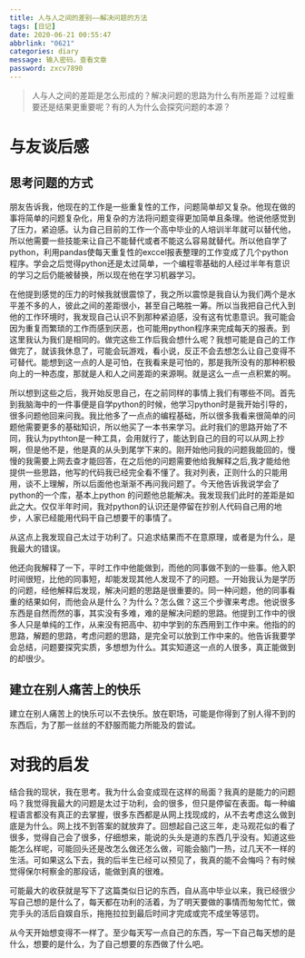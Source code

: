 ```yaml
---
title: 人与人之间的差别——解决问题的方法
tags: [日记]
date: 2020-06-21 00:55:47
abbrlink: "0621"
categories: diary
message: 输入密码，查看文章
password: zxcv7890
---
```

>人与人之间的差距是怎么形成的？解决问题的思路为什么有所差距？过程重要还是结果更重要呢？有的人为什么会探究问题的本源？

# 与友谈后感

## 思考问题的方式



朋友告诉我，他现在的工作是一些重复性的工作，问题简单却又复杂。他现在做的事将简单的问题复杂化，用复杂的方法将问题变得更加简单且条理。他说他感觉到了压力，紧迫感。认为自己目前的工作一个高中毕业的人培训半年就可以替代他，所以他需要一些技能来让自己不能替代或者不能这么容易就替代。所以他自学了python，利用pandas使每天重复性的exccel报表整理的工作变成了几个python程序。学会之后觉得python还是太过简单，一个编程零基础的人经过半年有意识的学习之后仍能被替换，所以现在他在学习机器学习。

在他提到感觉的压力的时候我就很震惊了，我之所以震惊是我自认为我们两个是水平差不多的人，彼此之间的差距很小，甚至自己略胜一筹。所以当我把自己代入到他的工作环境时，我发现自己认识不到那种紧迫感，没有这有忧患意识。我可能会因为重复而繁琐的工作而感到厌恶，也可能用python程序来完成每天的报表。到这里我认为我们是相同的。做完这些工作后我会想什么呢？我想可能是自己的工作做完了，就该我休息了，可能会玩游戏，看小说，反正不会去想怎么让自己变得不可替代。能想到这一点的人是可怕，在我看来是可怕的，那是我所没有的那种积极向上的一种态度，那就是人和人之间差距的来源啊。就是这么一点一点积累的啊。

所以想到这些之后，我开始反思自己，在之前同样的事情上我们有哪些不同。首先到我脑海中的一件事便是自学python的时候，他学习python时是我开始引导的，很多问题他回来问我。我比他多了一点点的编程基础，所以很多我看来很简单的问题他需要更多的基础知识，所以他买了一本书来学习。此时我们的思路开始了不同，我认为pythton是一种工具，会用就行了，能达到自己的目的可以从网上抄啊，但是他不是，他是真的从头到尾学下来的。刚开始他问我的问题我能回的，慢慢的我需要上网去查才能回答，在之后他的问题需要他给我解释之后,我才能给他提供一些思路，他写的代码我已经完全看不懂了。我对列表，正则什么的只能用用，谈不上理解，所以后面他也渐渐不再问我问题了。今天他告诉我说学会了python的一个库，基本上python 的问题他总能解决。我发现我们此时的差距是如此之大。仅仅半年时间，我对python的认识还是停留在抄别人代码自己用的地步，人家已经能用代码干自己想要干的事情了。

从这点上我发现自己太过于功利了。只追求结果而不在意原理，或者是为什么，是我最大的错误。

他还向我解释了一下，平时工作中他能做到，而他的同事做不到的一些事。他入职时间很短，比他的同事短，却能发现其他人发现不了的问题。一开始我认为是学历的问题，经他解释后发现，解决问题的思路是很重要的。同一种问题，他的同事看重的结果如何，而他会从是什么？为什么？怎么做？这三个步骤来考虑。他说很多东西是自然而然的事，其实没有多难，难的是解决问题的思路。他提到工作中的很多人只是单纯的工作，从来没有把高中、初中学到的东西用到工作中来。他指的的思路，解题的思路，考虑问题的思路，是完全可以放到工作中来的。他告诉我要学会总结，问题要探究实质，多想想为什么。其实知道这一点的人很多，真正能做到的却很少。

## 建立在别人痛苦上的快乐

建立在别人痛苦上的快乐可以不去快乐。放在职场，可能是你得到了别人得不到的东西后，为了那一丝丝的不舒服而能力所能及的尝试。

# 对我的启发

结合我的现状，我在思考。我为什么会变成现在这样的局面？我真的是能力的问题吗？我觉得我最大的问题是太过于功利，会的很多，但只是停留在表面。每一种编程语言都没有真正的去掌握，很多东西都是从网上找现成的，从不去考虑这么做到底是为什么。网上找不到答案的就放弃了。回想起自己这三年，走马观花似的看了很多，觉得自己会了很多，仔细想来，能说的头头是道的东西几乎没有。知道这些能怎么样呢，可能回头还是改怎么做还怎么做，可能会脑门一热，过几天不一样的生活。可如果这么下去，我的后半生已经可以预见了，我真的能不会悔吗？有时候觉得保尔柯察金的那段话，能做到真的很难。

可能最大的收获就是写下了这篇类似日记的东西，自从高中毕业以来，我已经很少写自己想的是什么了，每天都在功利的活着，为了明天要做的事情而匆匆忙忙，做完手头的活后自娱自乐，拖拖拉拉到最后时间才完成或完不成坐等惩罚。

从今天开始想变得不一样了。至少每天写一点自己的东西，写一下自己每天想的是什么，想要的是什么，为了自己想要的东西做了什么吧。